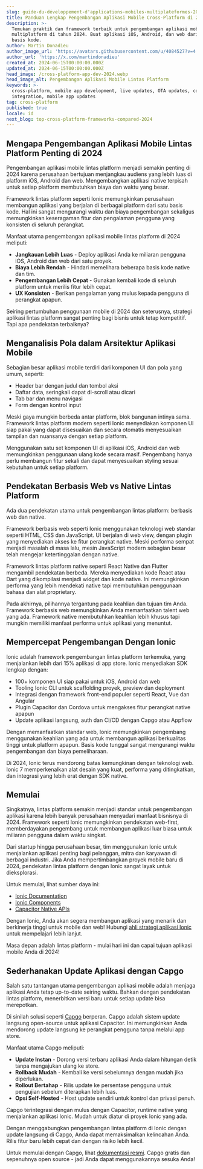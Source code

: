 ```yaml
---
slug: guide-du-développement-d'applications-mobiles-multiplateformes-2024
title: Panduan Lengkap Pengembangan Aplikasi Mobile Cross-Platform di 2024
description: >-
  Temukan praktik dan framework terbaik untuk pengembangan aplikasi mobile
  multiplatform di tahun 2024. Buat aplikasi iOS, Android, dan web dari satu
  basis kode.
author: Martin Donadieu
author_image_url: 'https://avatars.githubusercontent.com/u/4084527?v=4'
author_url: 'https://x.com/martindonadieu'
created_at: 2024-06-15T00:00:00.000Z
updated_at: 2024-06-15T00:00:00.000Z
head_image: /cross-platform-app-dev-2024.webp
head_image_alt: Pengembangan Aplikasi Mobile Lintas Platform
keywords: >-
  cross-platform, mobile app development, live updates, OTA updates, continuous
  integration, mobile app updates
tag: cross-platform
published: true
locale: id
next_blog: top-cross-platform-frameworks-compared-2024
---
```

## Mengapa Pengembangan Aplikasi Mobile Lintas Platform Penting di 2024

Pengembangan aplikasi mobile lintas platform menjadi semakin penting di 2024 karena perusahaan bertujuan menjangkau audiens yang lebih luas di platform iOS, Android dan web. Mengembangkan aplikasi native terpisah untuk setiap platform membutuhkan biaya dan waktu yang besar.

Framework lintas platform seperti Ionic memungkinkan perusahaan membangun aplikasi yang berjalan di berbagai platform dari satu basis kode. Hal ini sangat mengurangi waktu dan biaya pengembangan sekaligus memungkinkan keseragaman fitur dan pengalaman pengguna yang konsisten di seluruh perangkat.

Manfaat utama pengembangan aplikasi mobile lintas platform di 2024 meliputi:

- **Jangkauan Lebih Luas** - Deploy aplikasi Anda ke miliaran pengguna iOS, Android dan web dari satu proyek.
- **Biaya Lebih Rendah** - Hindari memelihara beberapa basis kode native dan tim.
- **Pengembangan Lebih Cepat** - Gunakan kembali kode di seluruh platform untuk merilis fitur lebih cepat.
- **UX Konsisten** - Berikan pengalaman yang mulus kepada pengguna di perangkat apapun.

Seiring pertumbuhan penggunaan mobile di 2024 dan seterusnya, strategi aplikasi lintas platform sangat penting bagi bisnis untuk tetap kompetitif. Tapi apa pendekatan terbaiknya?

## Menganalisis Pola dalam Arsitektur Aplikasi Mobile

Sebagian besar aplikasi mobile terdiri dari komponen UI dan pola yang umum, seperti:

- Header bar dengan judul dan tombol aksi
- Daftar data, seringkali dapat di-scroll atau dicari
- Tab bar dan menu navigasi  
- Form dengan kontrol input

Meski gaya mungkin berbeda antar platform, blok bangunan intinya sama. Framework lintas platform modern seperti Ionic menyediakan komponen UI siap pakai yang dapat disesuaikan dan secara otomatis menyesuaikan tampilan dan nuansanya dengan setiap platform.

Menggunakan satu set komponen UI di aplikasi iOS, Android dan web memungkinkan penggunaan ulang kode secara masif. Pengembang hanya perlu membangun fitur sekali dan dapat menyesuaikan styling sesuai kebutuhan untuk setiap platform.

## Pendekatan Berbasis Web vs Native Lintas Platform

Ada dua pendekatan utama untuk pengembangan lintas platform: berbasis web dan native.

Framework berbasis web seperti Ionic menggunakan teknologi web standar seperti HTML, CSS dan JavaScript. UI berjalan di web view, dengan plugin yang menyediakan akses ke fitur perangkat native. Meski performa sempat menjadi masalah di masa lalu, mesin JavaScript modern sebagian besar telah mengejar ketertinggalan dengan native.

Framework lintas platform native seperti React Native dan Flutter mengambil pendekatan berbeda. Mereka menyediakan kode React atau Dart yang dikompilasi menjadi widget dan kode native. Ini memungkinkan performa yang lebih mendekati native tapi membutuhkan penggunaan bahasa dan alat proprietary.

Pada akhirnya, pilihannya tergantung pada keahlian dan tujuan tim Anda. Framework berbasis web memungkinkan Anda memanfaatkan talent web yang ada. Framework native membutuhkan keahlian lebih khusus tapi mungkin memiliki manfaat performa untuk aplikasi yang menuntut.

## Mempercepat Pengembangan Dengan Ionic

Ionic adalah framework pengembangan lintas platform terkemuka, yang menjalankan lebih dari 15% aplikasi di app store. Ionic menyediakan SDK lengkap dengan:

- 100+ komponen UI siap pakai untuk iOS, Android dan web
- Tooling Ionic CLI untuk scaffolding proyek, preview dan deployment
- Integrasi dengan framework front-end populer seperti React, Vue dan Angular
- Plugin Capacitor dan Cordova untuk mengakses fitur perangkat native apapun
- Update aplikasi langsung, auth dan CI/CD dengan Capgo atau Appflow

Dengan memanfaatkan standar web, Ionic memungkinkan pengembang menggunakan keahlian yang ada untuk membangun aplikasi berkualitas tinggi untuk platform apapun. Basis kode tunggal sangat mengurangi waktu pengembangan dan biaya pemeliharaan.

Di 2024, Ionic terus mendorong batas kemungkinan dengan teknologi web. Ionic 7 memperkenalkan alat desain yang kuat, performa yang ditingkatkan, dan integrasi yang lebih erat dengan SDK native.

## Memulai

Singkatnya, lintas platform semakin menjadi standar untuk pengembangan aplikasi karena lebih banyak perusahaan menyadari manfaat bisnisnya di 2024. Framework seperti Ionic memungkinkan pendekatan web-first, memberdayakan pengembang untuk membangun aplikasi luar biasa untuk miliaran pengguna dalam waktu singkat.

Dari startup hingga perusahaan besar, tim menggunakan Ionic untuk menjalankan aplikasi penting bagi pelanggan, mitra dan karyawan di berbagai industri. Jika Anda mempertimbangkan proyek mobile baru di 2024, pendekatan lintas platform dengan Ionic sangat layak untuk dieksplorasi.

Untuk memulai, lihat sumber daya ini:

- [Ionic Documentation](https://ionicframework.com/docs)
- [Ionic Components](https://ionicframework.com/docs/components)
- [Capacitor Native APIs](https://capacitor.ionicframework.com/)

Dengan Ionic, Anda akan segera membangun aplikasi yang menarik dan berkinerja tinggi untuk mobile dan web! Hubungi [ahli strategi aplikasi Ionic](https://ionic.io/enterprise/strategy-session) untuk mempelajari lebih lanjut.

Masa depan adalah lintas platform - mulai hari ini dan capai tujuan aplikasi mobile Anda di 2024!

## Sederhanakan Update Aplikasi dengan Capgo

Salah satu tantangan utama pengembangan aplikasi mobile adalah menjaga aplikasi Anda tetap up-to-date seiring waktu. Bahkan dengan pendekatan lintas platform, menerbitkan versi baru untuk setiap update bisa merepotkan.

Di sinilah solusi seperti [Capgo](https://capgo.app/) berperan. Capgo adalah sistem update langsung open-source untuk aplikasi Capacitor. Ini memungkinkan Anda mendorong update langsung ke perangkat pengguna tanpa melalui app store.

Manfaat utama Capgo meliputi:

- **Update Instan** - Dorong versi terbaru aplikasi Anda dalam hitungan detik tanpa mengajukan ulang ke store.
- **Rollback Mudah** - Kembali ke versi sebelumnya dengan mudah jika diperlukan.
- **Rollout Bertahap** - Rilis update ke persentase pengguna untuk pengujian sebelum diterapkan lebih luas.
- **Opsi Self-Hosted** - Host update sendiri untuk kontrol dan privasi penuh.

Capgo terintegrasi dengan mulus dengan Capacitor, runtime native yang menjalankan aplikasi Ionic. Mudah untuk diatur di proyek Ionic yang ada.

Dengan menggabungkan pengembangan lintas platform di Ionic dengan update langsung di Capgo, Anda dapat memaksimalkan kelincahan Anda. Rilis fitur baru lebih cepat dan dengan risiko lebih kecil.

Untuk memulai dengan Capgo, lihat [dokumentasi resmi](https://docs.capgo.app/). Capgo gratis dan sepenuhnya open source - jadi Anda dapat menggunakannya sesuka Anda!
